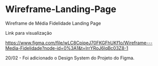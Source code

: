 # Wireframe-Landing-Page
Wireframe de Média Fidelidade Landing Page

Link para visualização

https://www.figma.com/file/wLC8CpipeJ70FKGFhUKf1o/Wireframe---Media-Fidelidade?node-id=0%3A1&t=IrrYRoJ6lqBc03Z8-1

20/02 - Foi adicionado o Design System do Projeto do Figma.
